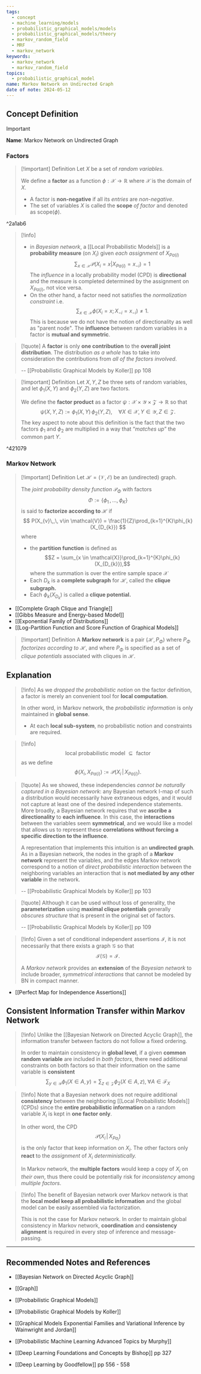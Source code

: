 ```yaml
---
tags:
  - concept
  - machine_learning/models
  - probabilistic_graphical_models/models
  - probabilistic_graphical_models/theory
  - markov_random_field
  - MRF
  - markov_network
keywords:
  - markov_network
  - markov_random_field
topics:
  - probabilistic_graphical_model
name: Markov Network on Undirected Graph
date of note: 2024-05-12
---
```


## Concept Definition

>[!important]
>**Name**: Markov Network on Undirected Graph

### Factors

>[!important] Definition
>Let $X$ be a set of *random variables*. 
>
>We define a **factor** as a function $\phi: \mathcal{X} \to \mathbb{R}$ where $\mathcal{X}$ is the domain of $X$.
>
>- A factor is **non-negative** if all its *entries* are *non-negative*.
>- The set of variables $X$ is called the **scope** *of factor* and denoted as $\text{scope}(\phi).$

^2a1ab6

>[!info]
>- in *Bayesian network*, a [[Local Probabilistic Models]] is a **probability measure** (on $X_{i}$) given *each assignment* of $X_{Pa(i)}$
>$$
>\sum_{x\in \mathcal{X}}\mathcal{P}(X_{i} = x | X_{Pa(i)} = x_{-i}) = 1
>$$
>The *influence* in a locally probability model (CPD) is **directional** and the measure is completed determined by the assignment on $X_{Pa(i)}$, not vice versa.
>- On the other hand, a factor need not satisfies the *normalization constraint* i.e.
>$$
>\sum_{x\in \mathcal{X}}\phi(X_{i}= x; X_{-i} = x_{-i}) \neq 1.
>$$ 
>This is because we do not have the notion of directionality as well as "parent node". The **influence** between random variables in a factor is **mutual and symmetric**.

>[!quote]
>A **factor** is only **one contribution** to the **overall joint distribution**. The distribution *as a whole* has to take into consideration the contributions from *all of the factors involved*.
>
>-- [[Probabilistic Graphical Models by Koller]] pp 108




>[!important] Definition
>Let $X, Y, Z$ be three sets of random variables, and let $\phi_{1}(X, Y)$ and $\phi_{2}(Y, Z)$ are two factors. 
>
>We define the **factor product** as a factor $\psi: \mathcal{X} \times \mathcal{Y} \times \mathcal{Z} \to \mathbb{R}$ so that
>$$
>\psi(X, Y, Z) := \phi_{1}(X, Y) \, \phi_{2}(Y, Z),\quad \forall X\in \mathcal{X}, Y\in \mathcal{Y}, Z \in \mathcal{Z}.
>$$
>The key aspect to note about this definition is the fact that the two factors $\phi_{1}$ and $\phi_{2}$ are multiplied in a way that “*matches up*” the common part $Y$.

^421079

### Markov Network

>[!important] Definition
>Let $\mathcal{H} = (\mathcal{V}, \mathcal{E})$ be an (undirected) graph.
>
>The *joint probability density function* $\mathcal{P}_{\Phi}$  with factors $$\Phi := \left\{ \phi_{1} \,{,}\ldots{,}\, \phi_{K}\right\} $$ is said to **factorize according to $\mathcal{H}$** if
>$$
> P(X_{v}\,,\, v\in \mathcal{V}) = \frac{1}{Z}\prod_{k=1}^{K}\phi_{k}(X_{D_{k}})
>$$
>where
>-  the **partition function** is defined as $$Z = \sum_{x \in \mathcal{X}}\prod_{k=1}^{K}\phi_{k}(X_{D_{k}}),$$ where the summation is over the entire sample space $\mathcal{X}$
>- Each $D_{k}$ is a **complete subgraph** for $\mathcal{H}$, called the **clique subgraph.**
>- Each $\phi_{k}(X_{D_{k}})$ is called a **clique potential.**
>

- [[Complete Graph Clique and Triangle]]
- [[Gibbs Measure and Energy-based Model]]
- [[Exponential Family of Distributions]]
- [[Log-Partition Function and Score Function of Graphical Models]]




>[!important] Definition
>A **Markov network** is a pair $(\mathcal{H}, P_{\Phi})$ where $P_{\Phi}$ *factorizes according to* $\mathcal{H}$, and where $P_{\Phi}$ is specified as a set of *clique potentials* associated with cliques in $\mathcal{H}$. 


## Explanation

>[!info]
>As we *dropped the probabilistic notion* on the factor definition, a factor is merely an convenient tool for **local computation**. 
>
>In other word, in Markov network, the *probabilistic information* is only maintained in **global sense**. 
>- At each **local sub-system**, no probabilistic notion and constraints are required.   


>[!info]
>$$
>\text{ local probabilistic model } \subseteq \text{ factor }
>$$
>as we define
>$$
>\phi(X_{i}, X_{Pa(i)}) := \mathcal{P}(X_{i}\,|\, X_{Pa(i)}).
>$$


>[!quote]
>As we showed, these independencies *cannot be naturally captured in a Bayesian network*: any Bayesian network I-map of such a distribution would necessarily have extraneous edges, and it would not capture at least one of the desired independence statements. More broadly, a Bayesian network requires that we **ascribe a directionality** to **each influence**. In this case, the **interactions** between the variables seem **symmetrical**, and we would like a model that allows us to represent these **correlations without forcing a specific direction to the influence**.
>
>A representation that implements this intuition is an **undirected graph**. As in a Bayesian network, the nodes in the graph of a **Markov network** represent the variables, and the edges Markov network correspond to a notion of *direct probabilistic interaction* between the neighboring variables an interaction that is **not mediated by any other variable** in the network.
>
>-- [[Probabilistic Graphical Models by Koller]] pp 103

>[!quote]
>Although it can be used without loss of generality, the **parameterization** using **maximal clique potentials** generally *obscures structure* that is present in the original set of factors.
>
>-- [[Probabilistic Graphical Models by Koller]] pp 109



>[!info]
>Given a set of conditional independent assertions $\mathcal{I}$, it is not necessarily that there exists a graph $\mathcal{G}$ so that $$\mathcal{I}(\mathcal{G}) = \mathcal{I}.$$
>
>A *Markov network* provides an **extension** of the *Bayesian network* to include broader, *symmetrical interactions* that cannot be modeled by BN in compact manner. 

- [[Perfect Map for Independence Assertions]]

## Consistent Information Transfer within Markov Network 

>[!info]
>Unlike the [[Bayesian Network on Directed Acyclic Graph]], the information transfer between factors do not follow a fixed ordering. 
>
>In order to maintain consistency in **global level**,  if a given **common random variable** are included in *both factors*, there need additional constraints on both factors so that their information on the same variable is **consistent**
>$$
>\sum_{y\in \mathcal{Y}}\phi_{1}(X \in A, y) = \sum_{z\in \mathcal{Z}}\phi_{2}(X \in A, z), \; \forall A\in \mathscr{F}_{X}
>$$

>[!info]
>Note that a Bayesian network does not require additional **consistency** between the neighboring [[Local Probabilistic Models]]  (CPDs) since the **entire probabilistic information** on a random variable $X_{i}$ is kept in **one factor only**.  
>
>In other word, the CPD $$\mathcal{P}(X_{i} \,|\,X_{Pa_{i}})$$ is the only factor that keep information on $X_{i}$. The other factors only **react** to the *assignment* of $X_{i}$ *deterministically.*
>
>In Markov network, the **multiple factors** would keep a copy of $X_{i}$ on *their own*, thus there could be potentially risk for *inconsistency* among *multiple factors*.

>[!info]
>The benefit of Bayesian network over Markov network is that the **local model keep all probabilistic information** and the global model can be easily assembled via factorization. 
>
>This is not the case for Markov network. In order to maintain global consistency in Markov network, **coordination** and **consistency alignment** is required in every step of inference and message-passing. 




-----------
##  Recommended Notes and References


- [[Bayesian Network on Directed Acyclic Graph]]


- [[Graph]]
- [[Probabilistic Graphical Models]]


- [[Probabilistic Graphical Models by Koller]]
- [[Graphical Models Exponential Families and Variational Inference by Wainwright and Jordan]]
- [[Probabilistic Machine Learning Advanced Topics by Murphy]]
- [[Deep Learning Foundations and Concepts by Bishop]] pp 327
- [[Deep Learning by Goodfellow]] pp 556 - 558